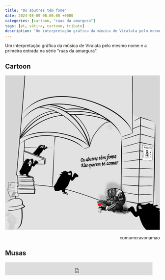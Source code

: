 ```yaml
---
title: "Os abutres têm fome"
date: 2024-08-09 08:00:00 +0000
categories: [cartoon, "ruas da amargura"]
tags: [pt, sátira, cartoon, tributo]
description: "Um interpretação gráfica da música de Viralata pelo mesmo nome"
---
```


Um interpretação gráfica da música de Viralata pelo mesmo nome e a primeira entrada na série "ruas da amargura".

## Cartoon

![os-abutres-tem-fome_v2_2](/assets/images/os-abutres-tem-fome_v2_2.png)
<p style="text-align:right">comumcravonamao</p>

## Musas

<iframe style="border: 0; width: 480px; height: 42px;" src="https://bandcamp.com/EmbeddedPlayer/album=1404691174/size=small/bgcol=333333/linkcol=0f91ff/track=3572683908/transparent=true/" seamless aoutoplay><a href="https://rastilho.bandcamp.com/album/o-ltimo-p-r-do-sol">O último pôr do sol by Viralata</a></iframe>
